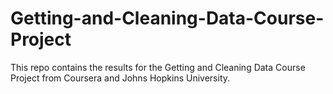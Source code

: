 # Getting-and-Cleaning-Data-Course-Project
This repo contains the results for the Getting and Cleaning Data Course Project from Coursera and Johns Hopkins University.
